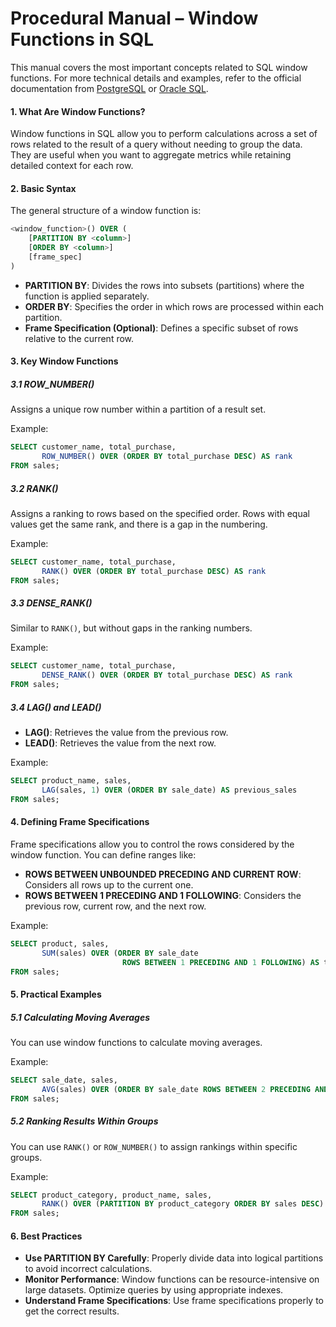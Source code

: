 # Procedural Manual – Window Functions in SQL

This manual covers the most important concepts related to SQL window functions. For more technical details and examples, refer to the official documentation from [PostgreSQL](https://www.postgresql.org/docs/current/tutorial-window.html) or [Oracle SQL](https://docs.oracle.com/en/database/oracle/oracle-database/19/sqlrf/SQL-Window-Functions.html).

#### 1. **What Are Window Functions?**
Window functions in SQL allow you to perform calculations across a set of rows related to the result of a query without needing to group the data. They are useful when you want to aggregate metrics while retaining detailed context for each row.


#### 2. **Basic Syntax**
The general structure of a window function is:

```sql
<window_function>() OVER (
    [PARTITION BY <column>]
    [ORDER BY <column>]
    [frame_spec]
)
```

- **PARTITION BY**: Divides the rows into subsets (partitions) where the function is applied separately.
- **ORDER BY**: Specifies the order in which rows are processed within each partition.
- **Frame Specification (Optional)**: Defines a specific subset of rows relative to the current row.

#### 3. **Key Window Functions**
##### 3.1 **ROW_NUMBER()**
Assigns a unique row number within a partition of a result set.

Example:
```sql
SELECT customer_name, total_purchase,
       ROW_NUMBER() OVER (ORDER BY total_purchase DESC) AS rank
FROM sales;
```

##### 3.2 **RANK()**
Assigns a ranking to rows based on the specified order. Rows with equal values get the same rank, and there is a gap in the numbering.

Example:
```sql
SELECT customer_name, total_purchase,
       RANK() OVER (ORDER BY total_purchase DESC) AS rank
FROM sales;
```

##### 3.3 **DENSE_RANK()**
Similar to `RANK()`, but without gaps in the ranking numbers.

Example:
```sql
SELECT customer_name, total_purchase,
       DENSE_RANK() OVER (ORDER BY total_purchase DESC) AS rank
FROM sales;
```

##### 3.4 **LAG() and LEAD()**
- **LAG()**: Retrieves the value from the previous row.
- **LEAD()**: Retrieves the value from the next row.

Example:
```sql
SELECT product_name, sales,
       LAG(sales, 1) OVER (ORDER BY sale_date) AS previous_sales
FROM sales;
```

#### 4. **Defining Frame Specifications**
Frame specifications allow you to control the rows considered by the window function. You can define ranges like:

- **ROWS BETWEEN UNBOUNDED PRECEDING AND CURRENT ROW**: Considers all rows up to the current one.
- **ROWS BETWEEN 1 PRECEDING AND 1 FOLLOWING**: Considers the previous row, current row, and the next row.

Example:
```sql
SELECT product, sales,
       SUM(sales) OVER (ORDER BY sale_date
                         ROWS BETWEEN 1 PRECEDING AND 1 FOLLOWING) AS total_sales
FROM sales;
```


#### 5. **Practical Examples**
##### 5.1 **Calculating Moving Averages**
You can use window functions to calculate moving averages.

Example:
```sql
SELECT sale_date, sales,
       AVG(sales) OVER (ORDER BY sale_date ROWS BETWEEN 2 PRECEDING AND CURRENT ROW) AS moving_avg
FROM sales;
```

##### 5.2 **Ranking Results Within Groups**
You can use `RANK()` or `ROW_NUMBER()` to assign rankings within specific groups.

Example:
```sql
SELECT product_category, product_name, sales,
       RANK() OVER (PARTITION BY product_category ORDER BY sales DESC) AS product_rank
FROM sales;
```


#### 6. **Best Practices**
- **Use PARTITION BY Carefully**: Properly divide data into logical partitions to avoid incorrect calculations.
- **Monitor Performance**: Window functions can be resource-intensive on large datasets. Optimize queries by using appropriate indexes.
- **Understand Frame Specifications**: Use frame specifications properly to get the correct results.
